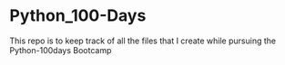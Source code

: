 # Python_100-Days
This repo is to keep track of all the files that I create while pursuing the Python-100days Bootcamp
